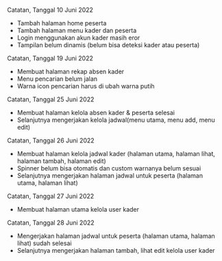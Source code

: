 Catatan, Tanggal 10 Juni 2022
- Tambah halaman home peserta
- Tambah halaman menu kader dan peserta 
- Login menggunakan akun kader masih eror
- Tampilan belum dinamis (belum bisa deteksi kader atau peserta)

Catatan, Tanggal 19 Juni 2022
- Membuat halaman rekap absen kader
- Menu pencarian belum jalan
- Warna icon pencarian harus di ubah warna putih

Catatan, Tanggal 25 Juni 2022
- Membuat halaman kelola absen kader & peserta selesai
- Selanjutnya mengerjakan kelola jadwal(menu utama, menu add, menu edit)

Catatan, Tanggal 26 Juni 2022
- Membuat halaman kelola jadwal kader (halaman utama, halaman lihat, halaman tambah, halaman edit)
- Spinner belum bisa otomatis dan custom warnanya belum sesuai
- Selanjutnya mengerjakan halaman jadwal untuk peserta (halaman utama, halaman lihat) 

Catatan, Tanggal 27 Juni 2022
- Membuat halaman utama kelola user kader 

Catatan, Tanggal 28 Juni 2022
- Mengerjakan halaman jadwal untuk peserta (halaman utama, halaman lihat) sudah selesai
- Selanjutnya mengerjakan halaman tambah, lihat edit kelola user kader
